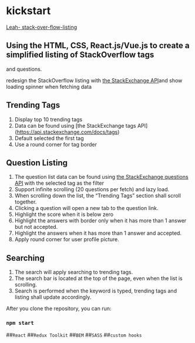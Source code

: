 # kickstart

[Leah- stack-over-flow-listing](https://taichunlin.github.io/stack-over-flow-listing/)


## Using the HTML, CSS, React.js/Vue.js to create a simplified listing of StackOverflow tags
and questions. 

redesign the StackOverflow listing with [the StackExchange API](https://api.stackexchange.com/docs)and show loading spinner when fetching data

## Trending Tags

1. Display top 10 trending tags
2. Data can be found using [the StackExchange tags API] (https://api.stackexchange.com/docs/tags)
3. Default selected the first tag
4. Use a round corner for tag border

## Question Listing

1. The question list data can be found using [the StackExchange questions API](https://api.stackexchange.com/docs/questions) with the selected tag as the filter
2. Support infinite scrolling (20 questions per fetch) and lazy load.
3. When scrolling down the list, the “Trending Tags” section shall scroll together.
4. Clicking a question will open a new tab to the question link.
5. Highlight the score when it is below zero
6. Highlight the answers with border only when it has more than 1 answer but not accepted.
7. Highlight the answers when it has more than 1 answer and accepted.
8. Apply round corner for user profile picture.

## Searching

1. The search will apply searching to trending tags.
2. The search bar is located at the top of the page, even when the list is scrolling.
3. Search is performed when the keyword is typed, trending tags and listing shall update
accordingly.


After you clone the repository, you can run:
### `npm start`


##`React`
##`Redux Toolkit`
##`BEM`
##`SASS`
##`custom hooks`
